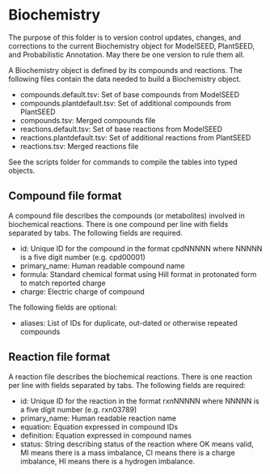 # Biochemistry
The purpose of this folder is to version control updates, changes, and corrections to the current Biochemistry object for ModelSEED, PlantSEED, and Probabilistic Annotation.  May there be one version to rule them all.

A Biochemistry object is defined by its compounds and reactions.  The following files contain the data needed to build a Biochemistry object.

* compounds.default.tsv: Set of base compounds from ModelSEED
* compounds.plantdefault.tsv: Set of additional compounds from PlantSEED
* compounds.tsv: Merged compounds file
* reactions.default.tsv: Set of base reactions from ModelSEED
* reactions.plantdefault.tsv: Set of additional reactions from PlantSEED
* reactions.tsv: Merged reactions file

See the scripts folder for commands to compile the tables into typed objects.

## Compound file format
A compound file describes the compounds (or metabolites) involved in biochemical reactions.  There is one compound per line with fields separated by tabs.  The following fields are required.

* id: Unique ID for the compound in the format cpdNNNNN where NNNNN is a five digit number (e.g. cpd00001)
* primary_name: Human readable compound name
* formula: Standard chemical format using Hill format in protonated form to match reported charge
* charge: Electric charge of compound

The following fields are optional:

* aliases: List of IDs for duplicate, out-dated or otherwise repeated compounds

## Reaction file format
A reaction file describes the biochemical reactions.  There is one reaction per line with fields separated by tabs.  The following fields are required:

* id: Unique ID for the reaction in the format rxnNNNNN where NNNNN is a five digit number (e.g. rxn03789)
* primary_name: Human readable reaction name
* equation: Equation expressed in compound IDs
* definition: Equation expressed in compound names
* status: String describing status of the reaction where OK means valid, MI means there is a mass imbalance, CI means there is a charge imbalance, HI means there is a hydrogen imbalance.
